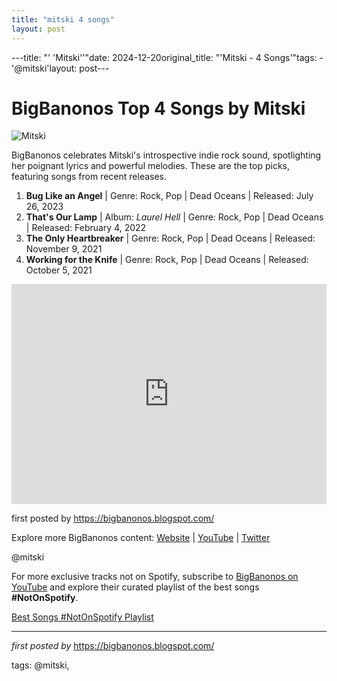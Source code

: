 ```yaml
---
title: "mitski 4 songs"
layout: post
---
```

---title: "' 'Mitski''"date: 2024-12-20original_title: "'Mitski - 4 Songs'"tags:  - '@mitski'layout: post---<h1>BigBanonos Top 4 Songs by Mitski</h1><img src="https://hips.hearstapps.com/hmg-prod/images/mitski-byebruyildiz-heat-lightning-index-1643991665.jpg?crop=0.502xw:1.00xh;0.348xw,0&resize=1200:*" alt="Mitski"> <p>BigBanonos celebrates Mitski's introspective indie rock sound, spotlighting her poignant lyrics and powerful melodies. These are the top picks, featuring songs from recent releases.</p> <ol> <li><strong>Bug Like an Angel</strong> | Genre: Rock, Pop | Dead Oceans | Released: July 26, 2023</li> <li><strong>That's Our Lamp</strong> | Album: <em>Laurel Hell</em> | Genre: Rock, Pop | Dead Oceans | Released: February 4, 2022</li> <li><strong>The Only Heartbreaker</strong> | Genre: Rock, Pop | Dead Oceans | Released: November 9, 2021</li> <li><strong>Working for the Knife</strong> | Genre: Rock, Pop | Dead Oceans | Released: October 5, 2021</li></ol> <div> <iframe src="https://open.spotify.com/embed/playlist/0xUBKulg602g7itUf01VIS?utm_source=generator" width="100%" height="352" frameborder="0" allow="autoplay; clipboard-write; encrypted-media; fullscreen; picture-in-picture" loading="lazy" allowfullscreen></iframe></div> <p>first posted by <a href="https://bigbanonos.blogspot.com/">https://bigbanonos.blogspot.com/</a></p> <div> <p>Explore more BigBanonos content: <a href="https://bigbanonos.blogspot.com/">Website</a> | <a href="https://www.youtube.com/@BigBanonos">YouTube</a> | <a href="https://x.com/bigbanonos">Twitter</a></p></div> <!-- Tags --><p>@mitski</p><!--Subscribe and Playlist Links--><div>    <p>For more exclusive tracks not on Spotify, subscribe to <a href="https://www.youtube.com/@BigBanonos" target="_blank">BigBanonos on YouTube</a> and explore their curated playlist of the best songs <strong>#NotOnSpotify</strong>.</p>    <p><a href="https://www.youtube.com/playlist?list=PLtuNtuTatqI0kFahUCbtbfenC_ET5O_tr" target="_blank">Best Songs #NotOnSpotify Playlist<br /></a></p></div><hr /><p><em>first posted by</em> <a href="https://bigbanonos.blogspot.com/" rel="noopener" target="_new">https://bigbanonos.blogspot.com/</a></p><p>tags: @mitski,</p>